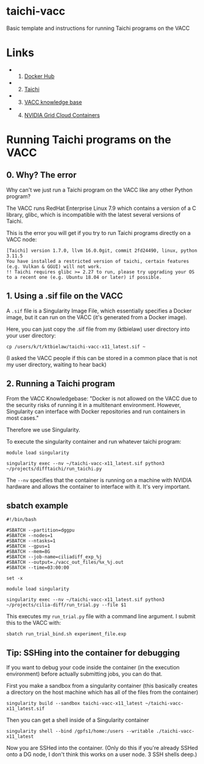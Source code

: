 # taichi-vacc
Basic template and instructions for running Taichi programs on the VACC 

# Links
- 1. [Docker Hub](https://hub.docker.com/)
- 2. [Taichi](https://docs.taichi-lang.org/)
- 3. [VACC knowledge base](https://www.uvm.edu/vacc/kb/knowledge-base/)
- 4. [NVIDIA Grid Cloud Containers](https://catalog.ngc.nvidia.com/containers)


# Running Taichi programs on the VACC

## 0. Why? The error
Why can't we just run a Taichi program on the VACC like any other Python program?

The VACC runs RedHat Enterprise Linux 7.9 which contains a version of a C library, glibc, which is incompatible with the latest several versions of Taichi.

This is the error you will get if you try to run Taichi programs directly on a VACC node: 
```
[Taichi] version 1.7.0, llvm 16.0.0git, commit 2fd24490, linux, python 3.11.5
You have installed a restricted version of taichi, certain features (e.g. Vulkan & GGUI) will not work.
!! Taichi requires glibc >= 2.27 to run, please try upgrading your OS to a recent one (e.g. Ubuntu 18.04 or later) if possible.
```


## 1. Using a .sif file on the VACC
A `.sif` file is a Singularity Image File, which essentially specifies a Docker image, but it can run on the VACC (it's generated from a Docker image). 

Here, you can just copy the .sif file from my (ktbielaw) user directory into your user directory: 
```
cp /users/k/t/ktbielaw/taichi-vacc-x11_latest.sif ~
```

(I asked the VACC people if this can be stored in a common place that is not my user directory, waiting to hear back)

## 2. Running a Taichi program
From the VACC Knowledgebase: "Docker is not allowed on the VACC due to the security risks of running it in a multitenant environment. However, Singularity can interface with Docker repositories and run containers in most cases."

Therefore we use Singularity. 

To execute the singularity container and run whatever taichi program: 

```
module load singularity

singularity exec --nv ~/taichi-vacc-x11_latest.sif python3 ~/projects/difftaichi/run_taichi.py
```

The `--nv` specifies that the container is running on a machine with NVIDIA hardware and allows the container to interface with it. It's very important.

## sbatch example

```
#!/bin/bash

#SBATCH --partition=dggpu
#SBATCH --nodes=1
#SBATCH --ntasks=1
#SBATCH --gpus=1
#SBATCH --mem=8G
#SBATCH --job-name=ciliadiff_exp_%j
#SBATCH --output=./vacc_out_files/%x_%j.out
#SBATCH --time=03:00:00

set -x

module load singularity

singularity exec --nv ~/taichi-vacc-x11_latest.sif python3 ~/projects/cilia-diff/run_trial.py --file $1
```

This executes my `run_trial.py` file with a command line argument. I submit this to the VACC with:

```
sbatch run_trial_bind.sh experiment_file.exp
```

## Tip: SSHing into the container for debugging

If you want to debug your code inside the container (in the execution environment) before actually submitting jobs, you can do that. 

First you make a sandbox from a singularity container (this basically creates a directory on the host machine which has all of the files from the container)
```
singularity build --sandbox taichi-vacc-x11_latest ~/taichi-vacc-x11_latest.sif
```

Then you can get a shell inside of a Singularity container 
```
singularity shell --bind /gpfs1/home:/users --writable ./taichi-vacc-x11_latest
```

Now you are SSHed into the container. (Only do this if you're already SSHed onto a DG node, I don't think this works on a user node. 3 SSH shells deep.)


